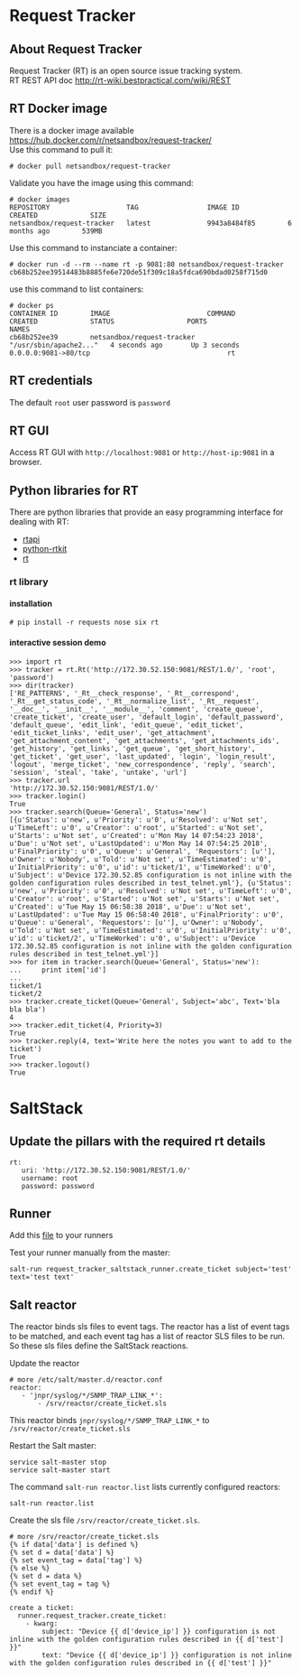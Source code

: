 # Request Tracker 

## About Request Tracker

Request Tracker (RT) is an open source issue tracking system.  
RT REST API doc http://rt-wiki.bestpractical.com/wiki/REST  

## RT Docker image 

There is a docker image available https://hub.docker.com/r/netsandbox/request-tracker/  
Use this command to pull it:  
```
# docker pull netsandbox/request-tracker
```
Validate you have the image using this command: 
```
# docker images
REPOSITORY                   TAG                 IMAGE ID            CREATED             SIZE
netsandbox/request-tracker   latest              9943a8484f85        6 months ago        539MB
```
Use this command to instanciate a container:  
```
# docker run -d --rm --name rt -p 9081:80 netsandbox/request-tracker
cb68b252ee39514483b8885fe6e720de51f309c18a5fdca690bdad0258f715d0
```
use this command to list containers: 
```
# docker ps
CONTAINER ID        IMAGE                        COMMAND                  CREATED             STATUS                  PORTS                                                 NAMES
cb68b252ee39        netsandbox/request-tracker   "/usr/sbin/apache2..."   4 seconds ago       Up 3 seconds            0.0.0.0:9081->80/tcp                                  rt
```

## RT credentials
The default ```root``` user password is ```password```  

## RT GUI
Access RT GUI with ```http://localhost:9081``` or ```http://host-ip:9081``` in a browser.  


## Python libraries for RT 

There are python libraries that provide an easy programming interface for dealing with RT:  
- [rtapi](https://github.com/Rickerd0613/rtapi) 
- [python-rtkit](https://github.com/z4r/python-rtkit)
- [rt](https://github.com/CZ-NIC/python-rt) 

### rt library 

#### installation  
```
# pip install -r requests nose six rt
```
#### interactive session demo   
```
>>> import rt
>>> tracker = rt.Rt('http://172.30.52.150:9081/REST/1.0/', 'root', 'password')
>>> dir(tracker)
['RE_PATTERNS', '_Rt__check_response', '_Rt__correspond', '_Rt__get_status_code', '_Rt__normalize_list', '_Rt__request', '__doc__', '__init__', '__module__', 'comment', 'create_queue', 'create_ticket', 'create_user', 'default_login', 'default_password', 'default_queue', 'edit_link', 'edit_queue', 'edit_ticket', 'edit_ticket_links', 'edit_user', 'get_attachment', 'get_attachment_content', 'get_attachments', 'get_attachments_ids', 'get_history', 'get_links', 'get_queue', 'get_short_history', 'get_ticket', 'get_user', 'last_updated', 'login', 'login_result', 'logout', 'merge_ticket', 'new_correspondence', 'reply', 'search', 'session', 'steal', 'take', 'untake', 'url']
>>> tracker.url
'http://172.30.52.150:9081/REST/1.0/'
>>> tracker.login()
True
>>> tracker.search(Queue='General', Status='new')
[{u'Status': u'new', u'Priority': u'0', u'Resolved': u'Not set', u'TimeLeft': u'0', u'Creator': u'root', u'Started': u'Not set', u'Starts': u'Not set', u'Created': u'Mon May 14 07:54:23 2018', u'Due': u'Not set', u'LastUpdated': u'Mon May 14 07:54:25 2018', u'FinalPriority': u'0', u'Queue': u'General', 'Requestors': [u''], u'Owner': u'Nobody', u'Told': u'Not set', u'TimeEstimated': u'0', u'InitialPriority': u'0', u'id': u'ticket/1', u'TimeWorked': u'0', u'Subject': u'Device 172.30.52.85 configuration is not inline with the golden configuration rules described in test_telnet.yml'}, {u'Status': u'new', u'Priority': u'0', u'Resolved': u'Not set', u'TimeLeft': u'0', u'Creator': u'root', u'Started': u'Not set', u'Starts': u'Not set', u'Created': u'Tue May 15 06:58:38 2018', u'Due': u'Not set', u'LastUpdated': u'Tue May 15 06:58:40 2018', u'FinalPriority': u'0', u'Queue': u'General', 'Requestors': [u''], u'Owner': u'Nobody', u'Told': u'Not set', u'TimeEstimated': u'0', u'InitialPriority': u'0', u'id': u'ticket/2', u'TimeWorked': u'0', u'Subject': u'Device 172.30.52.85 configuration is not inline with the golden configuration rules described in test_telnet.yml'}]
>>> for item in tracker.search(Queue='General', Status='new'):
...     print item['id']
...
ticket/1
ticket/2
>>> tracker.create_ticket(Queue='General', Subject='abc', Text='bla bla bla')
4
>>> tracker.edit_ticket(4, Priority=3)
True
>>> tracker.reply(4, text='Write here the notes you want to add to the ticket')
True
>>> tracker.logout()
True
```
# SaltStack

## Update the pillars with the required rt details  
```
rt:
   uri: 'http://172.30.52.150:9081/REST/1.0/'
   username: root
   password: password
```
## Runner 

Add this [file](request_tracker_saltstack_runner.py) to your runners

Test your runner manually from the master: 
```
salt-run request_tracker_saltstack_runner.create_ticket subject='test' text='test text'
```

##  Salt reactor

The reactor binds sls files to event tags. The reactor has a list of event tags to be matched, and each event tag has a list of reactor SLS files to be run. So these sls files define the SaltStack reactions.  

Update the reactor 
```
# more /etc/salt/master.d/reactor.conf
reactor: 
   - 'jnpr/syslog/*/SNMP_TRAP_LINK_*':
       - /srv/reactor/create_ticket.sls
```
This reactor binds ```jnpr/syslog/*/SNMP_TRAP_LINK_*``` to ```/srv/reactor/create_ticket.sls```  

Restart the Salt master:
```
service salt-master stop
service salt-master start
```

The command ```salt-run reactor.list``` lists currently configured reactors:  
```
salt-run reactor.list
```

Create the sls file ```/srv/reactor/create_ticket.sls```.  
```
# more /srv/reactor/create_ticket.sls 
{% if data['data'] is defined %}
{% set d = data['data'] %}
{% set event_tag = data['tag'] %}
{% else %}
{% set d = data %}
{% set event_tag = tag %}
{% endif %}

create a ticket:
  runner.request_tracker.create_ticket:
    - kwarg:
        subject: "Device {{ d['device_ip'] }} configuration is not inline with the golden configuration rules described in {{ d['test'] }}"
        text: "Device {{ d['device_ip'] }} configuration is not inline with the golden configuration rules described in {{ d['test'] }}"
```
